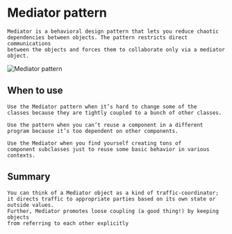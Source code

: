 # Mediator pattern
```
Mediator is a behavioral design pattern that lets you reduce chaotic 
dependencies between objects. The pattern restricts direct communications 
between the objects and forces them to collaborate only via a mediator object.
```
![Mediator pattern](https://reactiveprogramming.io/public/books/patterns/img/patterns-articles/mediator-diagram.png)
## When to use
```
Use the Mediator pattern when it’s hard to change some of the 
classes because they are tightly coupled to a bunch of other classes.
```
```
Use the pattern when you can’t reuse a component in a different 
program because it’s too dependent on other components.
```
```
Use the Mediator when you find yourself creating tons of 
component subclasses just to reuse some basic behavior in various contexts.
```

## Summary
```
You can think of a Mediator object as a kind of traffic-coordinator;
it directs traffic to appropriate parties based on its own state or outside values. 
Further, Mediator promotes loose coupling (a good thing!) by keeping objects 
from referring to each other explicitly
```
